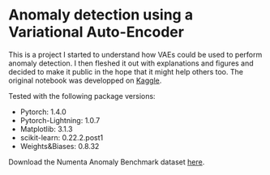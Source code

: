 # Anomaly detection using a Variational Auto-Encoder

This is a project I started to understand how VAEs could be used to perform anomaly detection. I then fleshed it out with explanations and figures and decided to make it public in the hope that it might help others too. The original notebook was developped on [Kaggle](https://www.kaggle.com/lucfrachon/anomaly-detection-using-vaes).

Tested with the following package versions:
- Pytorch: 1.4.0
- Pytorch-Lightning: 1.0.7
- Matplotlib: 3.1.3
- scikit-learn: 0.22.2.post1
- Weights&Biases: 0.8.32

Download the Numenta Anomaly Benchmark dataset [here](https://www.kaggle.com/boltzmannbrain/nab).
